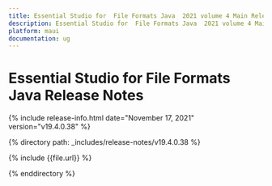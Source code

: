 ```yaml
---
title: Essential Studio for  File Formats Java  2021 volume 4 Main Release Notes  
description: Essential Studio for  File Formats Java  2021 volume 4 Main Release Notes 
platform: maui
documentation: ug
---
```


# Essential Studio for  File Formats Java  Release Notes  

{% include release-info.html date="November 17, 2021"  version="v19.4.0.38" %} 


{% directory path: _includes/release-notes/v19.4.0.38 %}

{% include {{file.url}} %}

{% enddirectory %}
